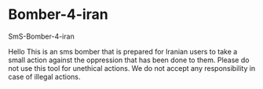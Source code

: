 # Bomber-4-iran
SmS-Bomber-4-iran


Hello
This is an sms bomber that is prepared for Iranian users to take a small action against the oppression that has been done to them.
Please do not use this tool for unethical actions.
We do not accept any responsibility in case of illegal actions.
